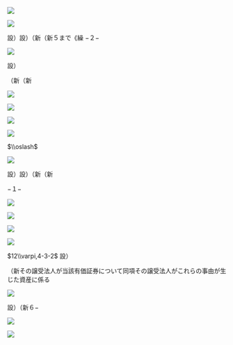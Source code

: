![](https://www.nta.go.jp/tmp/6339ae6b-2578-4748-82b5-39c9856f7cd7/images/8f61e01c51240079f98fa6e2a7ef073c764ef979a9fc1652f543cf89a7dc43c4.jpg)

![](https://www.nta.go.jp/tmp/6339ae6b-2578-4748-82b5-39c9856f7cd7/images/706863000d38df9a4a766b29601a2ca29f481e33a488d48cacc4248f6969b263.jpg)

設）設）（新（新５まで《繰 −２−

![](https://www.nta.go.jp/tmp/6339ae6b-2578-4748-82b5-39c9856f7cd7/images/6fae2d55bf06db1dce12112a9375e8a7072d386f64e3e1cd27e40a7d045a2269.jpg)

設）

（新（新

![](https://www.nta.go.jp/tmp/6339ae6b-2578-4748-82b5-39c9856f7cd7/images/b80d7e0062e085ad0309e619151f13ea22154d6e52f6e06fc192b1f89dcadd47.jpg)

![](https://www.nta.go.jp/tmp/6339ae6b-2578-4748-82b5-39c9856f7cd7/images/0704463d8a9c159f6b7c4e85e697873e8717a658bca69c4bcfa189ed83e73be3.jpg)

![](https://www.nta.go.jp/tmp/6339ae6b-2578-4748-82b5-39c9856f7cd7/images/351726cd809e34e1764f96229e6e84a34bc9b49e52dbabbe25473f52cf0af604.jpg)

![](https://www.nta.go.jp/tmp/6339ae6b-2578-4748-82b5-39c9856f7cd7/images/9b916183b12fb451eaea499848c1e936d1433b09273efb2f4794a68429d62a31.jpg)

$\\oslash$

![](https://www.nta.go.jp/tmp/6339ae6b-2578-4748-82b5-39c9856f7cd7/images/2631f1b3452806094fc9259e84278d2e2a61f0276975d131f6433b2cbcf70e8c.jpg)

設）設）（新（新

−１−

![](https://www.nta.go.jp/tmp/6339ae6b-2578-4748-82b5-39c9856f7cd7/images/4fbc05ac8cf3a9293f4a61a3a8f51d7509b9c5352618641e04501bde665def9c.jpg)

![](https://www.nta.go.jp/tmp/6339ae6b-2578-4748-82b5-39c9856f7cd7/images/15c1342369e8b05d20ad42627ce1dd46a42aeeea0d9772692be9b6b8d01b6f0a.jpg)

![](https://www.nta.go.jp/tmp/6339ae6b-2578-4748-82b5-39c9856f7cd7/images/eb6d17fdc465f2eb65b763cecbbfe7c6fcd4f52c624be134a5f6db7ae0621ff9.jpg)

![](https://www.nta.go.jp/tmp/6339ae6b-2578-4748-82b5-39c9856f7cd7/images/e717c0061878df2f3ab9db221c08808ab2ec1e3bf4a3536ac2062ac2d9a21f68.jpg)

$12\\varpi,4-3-2$ 設）

（新その譲受法人が当該有価証券について同項その譲受法人がこれらの事由が生じた資産に係る

![](https://www.nta.go.jp/tmp/6339ae6b-2578-4748-82b5-39c9856f7cd7/images/bf60f6952aa5402f2ea2af9039f6c83a92812f56308ce8a0b1de667e76ef1197.jpg)

設）（新６−

![](https://www.nta.go.jp/tmp/6339ae6b-2578-4748-82b5-39c9856f7cd7/images/baad92e09d57dc1d4131d0c8974901ddb80fc90abc56ff7ace4c76b8b3ce77e7.jpg)

![](https://www.nta.go.jp/tmp/6339ae6b-2578-4748-82b5-39c9856f7cd7/images/a8ab3f4bbc67c7ddb2e77bd11c4c47cb80c032f2ace2d015236fffe42c65d9a4.jpg)